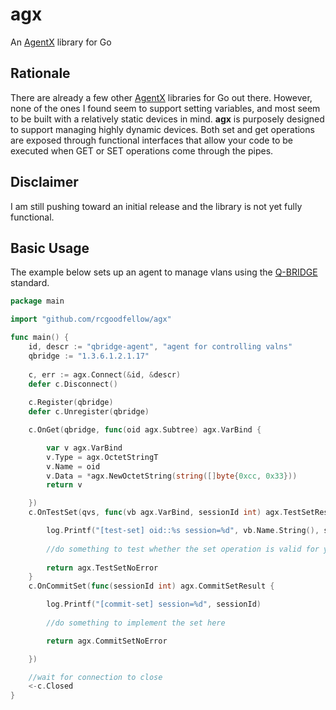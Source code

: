 # agx
An [AgentX](https://tools.ietf.org/html/rfc2741) library for Go

## Rationale
There are already a few other [AgentX](https://tools.ietf.org/html/rfc2741) libraries for Go out there. However, none of the ones I found seem to support setting variables, and most seem to be built with a relatively static devices in mind. **agx** is purposely designed to support managing highly dynamic devices. Both set and get operations are exposed through functional interfaces that allow your code to be executed when GET or SET operations come through the pipes.

## Disclaimer 
I am still pushing toward an initial release and the library is not yet fully functional.

## Basic Usage
The example below sets up an agent to manage vlans using the [Q-BRIDGE](https://tools.ietf.org/html/rfc4363) standard.
```go
package main

import "github.com/rcgoodfellow/agx"

func main() {
	id, descr := "qbridge-agent", "agent for controlling valns"
	qbridge := "1.3.6.1.2.1.17"
	
	c, err := agx.Connect(&id, &descr)
	defer c.Disconnect()
	
	c.Register(qbridge)
	defer c.Unregister(qbridge)

	c.OnGet(qbridge, func(oid agx.Subtree) agx.VarBind {

		var v agx.VarBind
		v.Type = agx.OctetStringT
		v.Name = oid
		v.Data = *agx.NewOctetString(string([]byte{0xcc, 0x33}))
		return v

	})
	c.OnTestSet(qvs, func(vb agx.VarBind, sessionId int) agx.TestSetResult {

		log.Printf("[test-set] oid::%s session=%d", vb.Name.String(), sessionId)
		
		//do something to test whether the set operation is valid for your device here
		
		return agx.TestSetNoError
	}
	c.OnCommitSet(func(sessionId int) agx.CommitSetResult {

		log.Printf("[commit-set] session=%d", sessionId)
		
		//do something to implement the set here

		return agx.CommitSetNoError

	})

	//wait for connection to close
	<-c.Closed
}
```
